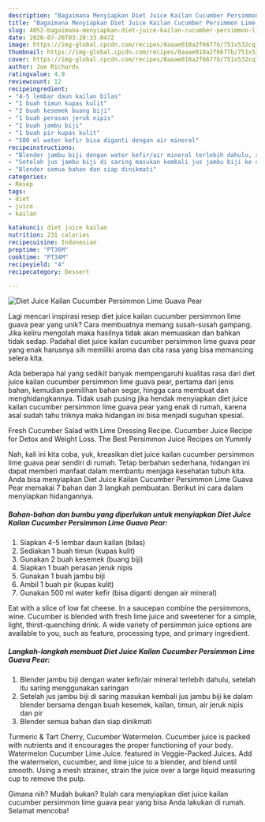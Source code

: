 ```yaml
---
description: "Bagaimana Menyiapkan Diet Juice Kailan Cucumber Persimmon Lime Guava Pear, Menggugah Selera"
title: "Bagaimana Menyiapkan Diet Juice Kailan Cucumber Persimmon Lime Guava Pear, Menggugah Selera"
slug: 4052-bagaimana-menyiapkan-diet-juice-kailan-cucumber-persimmon-lime-guava-pear-menggugah-selera
date: 2020-07-26T03:28:33.047Z
image: https://img-global.cpcdn.com/recipes/8aaae018a2f6677b/751x532cq70/diet-juice-kailan-cucumber-persimmon-lime-guava-pear-foto-resep-utama.jpg
thumbnail: https://img-global.cpcdn.com/recipes/8aaae018a2f6677b/751x532cq70/diet-juice-kailan-cucumber-persimmon-lime-guava-pear-foto-resep-utama.jpg
cover: https://img-global.cpcdn.com/recipes/8aaae018a2f6677b/751x532cq70/diet-juice-kailan-cucumber-persimmon-lime-guava-pear-foto-resep-utama.jpg
author: Joe Richards
ratingvalue: 4.9
reviewcount: 12
recipeingredient:
- "4-5 lembar daun kailan bilas"
- "1 buah timun kupas kulit"
- "2 buah kesemek buang biji"
- "1 buah perasan jeruk nipis"
- "1 buah jambu biji"
- "1 buah pir kupas kulit"
- "500 ml water kefir bisa diganti dengan air mineral"
recipeinstructions:
- "Blender jambu biji dengan water kefir/air mineral terlebih dahulu, setelah itu saring menggunakan saringan"
- "Setelah jus jambu biji di saring masukan kembali jus jambu biji ke dalam blender bersama dengan buah kesemek, kailan, timun, air jeruk nipis dan pir"
- "Blender semua bahan dan siap dinikmati"
categories:
- Resep
tags:
- diet
- juice
- kailan

katakunci: diet juice kailan 
nutrition: 231 calories
recipecuisine: Indonesian
preptime: "PT36M"
cooktime: "PT34M"
recipeyield: "4"
recipecategory: Dessert

---
```



![Diet Juice Kailan Cucumber Persimmon Lime Guava Pear](https://img-global.cpcdn.com/recipes/8aaae018a2f6677b/751x532cq70/diet-juice-kailan-cucumber-persimmon-lime-guava-pear-foto-resep-utama.jpg)

Lagi mencari inspirasi resep diet juice kailan cucumber persimmon lime guava pear yang unik? Cara membuatnya memang susah-susah gampang. Jika keliru mengolah maka hasilnya tidak akan memuaskan dan bahkan tidak sedap. Padahal diet juice kailan cucumber persimmon lime guava pear yang enak harusnya sih memiliki aroma dan cita rasa yang bisa memancing selera kita.

Ada beberapa hal yang sedikit banyak mempengaruhi kualitas rasa dari diet juice kailan cucumber persimmon lime guava pear, pertama dari jenis bahan, kemudian pemilihan bahan segar, hingga cara membuat dan menghidangkannya. Tidak usah pusing jika hendak menyiapkan diet juice kailan cucumber persimmon lime guava pear yang enak di rumah, karena asal sudah tahu triknya maka hidangan ini bisa menjadi suguhan spesial.

Fresh Cucumber Salad with Lime Dressing Recipe. Cucumber Juice Recipe for Detox and Weight Loss. The Best Persimmon Juice Recipes on Yummly


Nah, kali ini kita coba, yuk, kreasikan diet juice kailan cucumber persimmon lime guava pear sendiri di rumah. Tetap berbahan sederhana, hidangan ini dapat memberi manfaat dalam membantu menjaga kesehatan tubuh kita. Anda bisa menyiapkan Diet Juice Kailan Cucumber Persimmon Lime Guava Pear memakai 7 bahan dan 3 langkah pembuatan. Berikut ini cara dalam menyiapkan hidangannya.

<!--inarticleads1-->

##### Bahan-bahan dan bumbu yang diperlukan untuk menyiapkan Diet Juice Kailan Cucumber Persimmon Lime Guava Pear:

1. Siapkan 4-5 lembar daun kailan (bilas)
1. Sediakan 1 buah timun (kupas kulit)
1. Gunakan 2 buah kesemek (buang biji)
1. Siapkan 1 buah perasan jeruk nipis
1. Gunakan 1 buah jambu biji
1. Ambil 1 buah pir (kupas kulit)
1. Gunakan 500 ml water kefir (bisa diganti dengan air mineral)


Eat with a slice of low fat cheese. In a saucepan combine the persimmons, wine. Cucumber is blended with fresh lime juice and sweetener for a simple, light, thirst-quenching drink. A wide variety of persimmon juice options are available to you, such as feature, processing type, and primary ingredient. 

<!--inarticleads2-->

##### Langkah-langkah membuat Diet Juice Kailan Cucumber Persimmon Lime Guava Pear:

1. Blender jambu biji dengan water kefir/air mineral terlebih dahulu, setelah itu saring menggunakan saringan
1. Setelah jus jambu biji di saring masukan kembali jus jambu biji ke dalam blender bersama dengan buah kesemek, kailan, timun, air jeruk nipis dan pir
1. Blender semua bahan dan siap dinikmati


Turmeric &amp; Tart Cherry, Cucumber Watermelon. Cucumber juice is packed with nutrients and it encourages the proper functioning of your body. Watermelon Cucumber Lime Juice. featured in Veggie-Packed Juices. Add the watermelon, cucumber, and lime juice to a blender, and blend until smooth. Using a mesh strainer, strain the juice over a large liquid measuring cup to remove the pulp. 

Gimana nih? Mudah bukan? Itulah cara menyiapkan diet juice kailan cucumber persimmon lime guava pear yang bisa Anda lakukan di rumah. Selamat mencoba!
